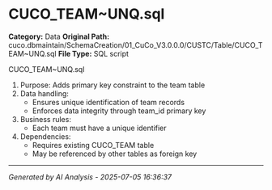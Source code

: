 # CUCO_TEAM~UNQ.sql

**Category:** Data
**Original Path:** cuco.dbmaintain/SchemaCreation/01_CuCo_V3.0.0.0/CUSTC/Table/CUCO_TEAM~UNQ.sql
**File Type:** SQL script

CUCO_TEAM~UNQ.sql
1. Purpose: Adds primary key constraint to the team table
2. Data handling:
   - Ensures unique identification of team records
   - Enforces data integrity through team_id primary key
3. Business rules:
   - Each team must have a unique identifier
4. Dependencies:
   - Requires existing CUCO_TEAM table
   - May be referenced by other tables as foreign key

---
*Generated by AI Analysis - 2025-07-05 16:36:37*
